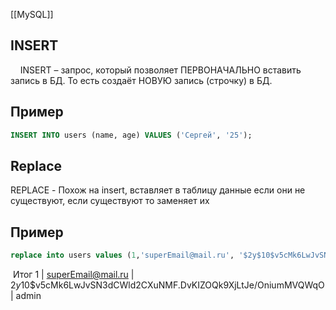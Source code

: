 [[MySQL]]
## INSERT

    INSERT – запрос, который позволяет ПЕРВОНАЧАЛЬНО вставить запись в БД. То есть создаёт НОВУЮ запись (строчку) в БД.

## Пример
```sql
INSERT INTO users (name, age) VALUES ('Сергей', '25');
```

## Replace
REPLACE - Похож на insert, вставляет в таблицу данные если они не существуют, если существуют то заменяет их

## Пример

```sql
replace into users values (1,'superEmail@mail.ru', '$2y$10$v5cMk6LwJvSN3dCWld2CXuNMF.DvKIZOQk9XjLtJe/OniumMVQWqO', 'admin');
```

 Итог 1 | superEmail@mail.ru | $2y$10$v5cMk6LwJvSN3dCWld2CXuNMF.DvKIZOQk9XjLtJe/OniumMVQWqO | admin

